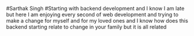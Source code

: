 #Sarthak Singh 
#Starting with backend development and I know I am late but here I am enjoying every second of web development and trying to make a change for myself and for my loved ones and I know how does this backend starting relate to change in your family but it is all related 
